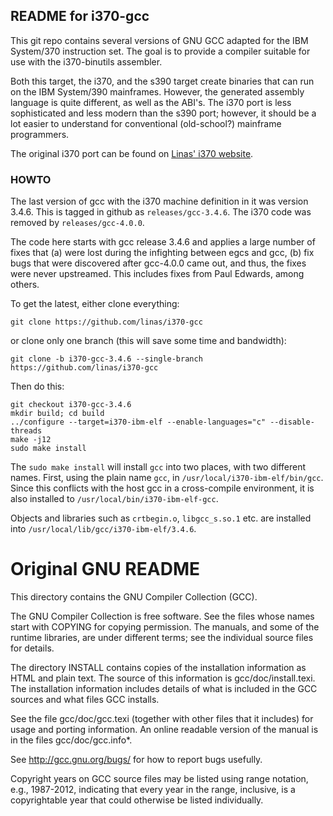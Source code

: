 README for i370-gcc
-------------------
This git repo contains several versions of GNU GCC adapted for the
IBM System/370 instruction set. The goal is to provide a compiler
suitable for use with the i370-binutils assembler.

Both this target, the i370, and the s390 target create binaries that can
run on the IBM System/390 mainframes. However, the generated assembly
language is quite different, as well as the ABI's. The i370 port is less
sophisticated and less modern than the s390 port; however, it should be
a lot easier to understand for conventional (old-school?) mainframe
programmers.

The original i370 port can be found on
[Linas' i370 website](https://linas.org/linux/i370/i370.html).

### HOWTO
The last version of gcc with the i370 machine definition in it was
version 3.4.6. This is tagged in github as `releases/gcc-3.4.6`.
The i370 code was removed by `releases/gcc-4.0.0`.

The code here starts with gcc release 3.4.6 and applies a large number
of fixes that (a) were lost during the infighting between egcs and gcc,
(b) fix bugs that were discovered after gcc-4.0.0 came out, and thus,
the fixes were never upstreamed.  This includes fixes from Paul Edwards,
among others.

To get the latest, either clone everything:
```
git clone https://github.com/linas/i370-gcc
```
or clone only one branch (this will save some time and bandwidth):
```
git clone -b i370-gcc-3.4.6 --single-branch https://github.com/linas/i370-gcc
```
Then do this:
```
git checkout i370-gcc-3.4.6
mkdir build; cd build
../configure --target=i370-ibm-elf --enable-languages="c" --disable-threads
make -j12
sudo make install
```

The `sudo make install` will install `gcc` into two places, with two
different names. First, using the plain name `gcc`, in
`/usr/local/i370-ibm-elf/bin/gcc`. Since this conflicts with the host
gcc in a cross-compile environment, it is also installed to
`/usr/local/bin/i370-ibm-elf-gcc`.

Objects and libraries such as `crtbegin.o`, `libgcc_s.so.1` etc.
are installed into `/usr/local/lib/gcc/i370-ibm-elf/3.4.6`.

Original GNU README
===================
This directory contains the GNU Compiler Collection (GCC).

The GNU Compiler Collection is free software.  See the files whose
names start with COPYING for copying permission.  The manuals, and
some of the runtime libraries, are under different terms; see the
individual source files for details.

The directory INSTALL contains copies of the installation information
as HTML and plain text.  The source of this information is
gcc/doc/install.texi.  The installation information includes details
of what is included in the GCC sources and what files GCC installs.

See the file gcc/doc/gcc.texi (together with other files that it
includes) for usage and porting information.  An online readable
version of the manual is in the files gcc/doc/gcc.info*.

See http://gcc.gnu.org/bugs/ for how to report bugs usefully.

Copyright years on GCC source files may be listed using range
notation, e.g., 1987-2012, indicating that every year in the range,
inclusive, is a copyrightable year that could otherwise be listed
individually.
